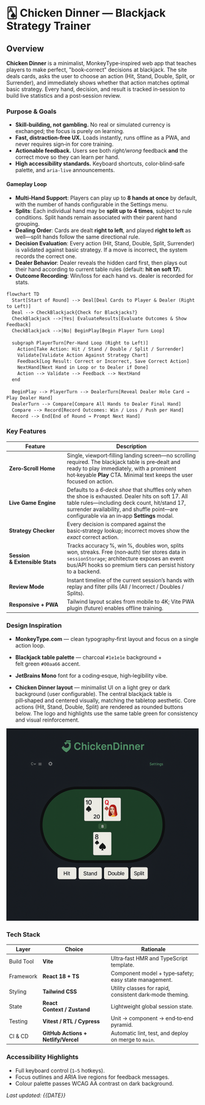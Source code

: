 # 🂡 Chicken Dinner — Blackjack Strategy Trainer

## Overview

**Chicken Dinner** is a minimalist, MonkeyType‑inspired web app that teaches players to make perfect, "book‑correct" decisions at blackjack.  The site deals cards, asks the user to choose an action (Hit, Stand, Double, Split, or Surrender), and immediately shows whether that action matches optimal basic strategy.  Every hand, decision, and result is tracked in‑session to build live statistics and a post‑session review.

### Purpose & Goals

- **Skill‑building, not gambling.**  No real or simulated currency is exchanged; the focus is purely on learning.
- **Fast, distraction‑free UX.**  Loads instantly, runs offline as a PWA, and never requires sign‑in for core training.
- **Actionable feedback.**  Users see both *right/wrong* feedback **and** the correct move so they can learn per hand.
- **High accessibility standards.**  Keyboard shortcuts, color‑blind‑safe palette, and `aria‑live` announcements.


#### Gameplay Loop

- **Multi‑Hand Support**: Players can play up to **8 hands at once** by default, with the number of hands configurable in the Settings menu.
- **Splits**: Each individual hand may be **split up to 4 times**, subject to rule conditions. Split hands remain associated with their parent hand grouping.
- **Dealing Order**: Cards are dealt **right to left**, and played **right to left** as well—split hands follow the same directional rule.
- **Decision Evaluation**: Every action (Hit, Stand, Double, Split, Surrender) is validated against basic strategy. If a move is incorrect, the system records the correct one.
- **Dealer Behavior**: Dealer reveals the hidden card first, then plays out their hand according to current table rules (default: **hit on soft 17**).
- **Outcome Recording**: Win/loss for each hand vs. dealer is recorded for stats.


```mermaid
flowchart TD
  Start[Start of Round] --> Deal[Deal Cards to Player & Dealer (Right to Left)]
  Deal --> CheckBlackjack{Check for Blackjacks?}
  CheckBlackjack -->|Yes| EvaluateResults[Evaluate Outcomes & Show Feedback]
  CheckBlackjack -->|No| BeginPlay[Begin Player Turn Loop]

  subgraph PlayerTurn[Per-Hand Loop (Right to Left)]
    Action[Take Action: Hit / Stand / Double / Split / Surrender]
    Validate[Validate Action Against Strategy Chart]
    Feedback[Log Result: Correct or Incorrect, Save Correct Action]
    NextHand[Next Hand in Loop or to Dealer if Done]
    Action --> Validate --> Feedback --> NextHand
  end

  BeginPlay --> PlayerTurn --> DealerTurn[Reveal Dealer Hole Card → Play Dealer Hand]
  DealerTurn --> Compare[Compare All Hands to Dealer Final Hand]
  Compare --> Record[Record Outcomes: Win / Loss / Push per Hand]
  Record --> End[End of Round → Prompt Next Hand]
```

### Key Features

| Feature                        | Description                                                                                                                                                                                                                                           |
| ------------------------------ | ----------------------------------------------------------------------------------------------------------------------------------------------------------------------------------------------------------------------------------------------------- |
| **Zero‑Scroll Home**           | Single, viewport‑filling landing screen—no scrolling required.  The blackjack table is pre‑dealt and ready to play immediately, with a prominent hot‑keyable **Play** CTA.  Minimal text keeps the user focused on action.                            |
| **Live Game Engine**           | Defaults to a *6‑deck shoe* that shuffles only when the shoe is exhausted.  Dealer hits on soft 17.  All table rules—including deck count, hit/stand 17, surrender availability, and shuffle point—are configurable via an in‑app **Settings** modal. |
| **Strategy Checker**           | Every decision is compared against the basic‑strategy lookup; incorrect moves show the *exact* correct action.                                                                                                                                        |
| **Session & Extensible Stats** | Tracks accuracy %, win %, doubles won, splits won, streaks.  Free (non‑auth) tier stores data in `sessionStorage`; architecture exposes an event bus/API hooks so premium tiers can persist history to a backend.                                     |
| **Review Mode**                | Instant timeline of the current session’s hands with replay and filter pills (All / Incorrect / Doubles / Splits).                                                                                                                                    |
| **Responsive + PWA**           | Tailwind layout scales from mobile to 4K; Vite PWA plugin (future) enables offline training.                                                                                                                                                          |

### Design Inspiration

- **MonkeyType.com** — clean typography‑first layout and focus on a single action loop.

- **Blackjack table palette** — charcoal `#1e1e1e` background + felt green `#00aa66` accent.

- **JetBrains Mono** font for a coding‑esque, high‑legibility vibe.

- **Chicken Dinner layout** — minimalist UI on a light grey or dark background (user configurable). The central blackjack table is pill‑shaped and centered visually, matching the tabletop aesthetic. Core actions (Hit, Stand, Double, Split) are rendered as rounded buttons below. The logo and highlights use the same table green for consistency and visual reinforcement.

![Gameplay Table](./docs/website_inspiration.png)


### Tech Stack

| Layer      | Choice                              | Rationale                                                |
| ---------- | ----------------------------------- | -------------------------------------------------------- |
| Build Tool | **Vite**                            | Ultra‑fast HMR and TypeScript template.                  |
| Framework  | **React 18 + TS**                   | Component model + type‑safety; easy state management.    |
| Styling    | **Tailwind CSS**                    | Utility classes for rapid, consistent dark‑mode theming. |
| State      | **React Context / Zustand**         | Lightweight global session state.                        |
| Testing    | **Vitest / RTL / Cypress**          | Unit → component → end‑to‑end pyramid.                   |
| CI & CD    | **GitHub Actions + Netlify/Vercel** | Automatic lint, test, and deploy on merge to `main`.     |

### Accessibility Highlights

- Full keyboard control (`1–5` hotkeys).
- Focus outlines and ARIA live regions for feedback messages.
- Colour palette passes WCAG AA contrast on dark background.

*Last updated: {{DATE}}*

